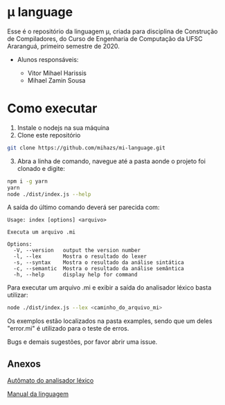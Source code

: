 #  μ language
Esse é o repositório da linguagem  μ, criada para disciplina de Construção de Compiladores, do Curso de Engenharia de Computação da UFSC Araranguá, primeiro semestre de 2020.

- Alunos responsáveis:

    - Vitor Mihael Harissis 
    - Mihael Zamin Sousa

# Como executar

1) Instale o nodejs na sua máquina
2) Clone este repositório

```bash
git clone https://github.com/mihazs/mi-language.git
```

3) Abra a linha de comando, navegue até a pasta aonde o projeto foi clonado e digite:

```bash
npm i -g yarn
yarn
node ./dist/index.js --help
```

A saída do último comando deverá ser parecida com:

```text
Usage: index [options] <arquivo>

Executa um arquivo .mi

Options:
  -V, --version   output the version number
  -l, --lex       Mostra o resultado do lexer
  -s, --syntax    Mostra o resultado da análise sintática
  -c, --semantic  Mostra o resultado da análise semântica
  -h, --help      display help for command
```

Para executar um arquivo .mi e exibir a saída do analisador léxico basta utilizar:

```bash
node ./dist/index.js --lex <caminho_do_arquivo_mi>
```

Os exemplos estão localizados na pasta examples, sendo que um deles "error.mi" é utilizado para o teste de erros.

Bugs e demais sugestões, por favor abrir uma issue.

## Anexos
[Autômato do analisador léxico](./anexos/lexico/automato.pdf)

[Manual da linguagem](https://docs.google.com/document/d/1bcNnKXO9i62Fyuse_SmdwwGpHy4--Ie4bkY0piCljQc/edit?usp=sharing)